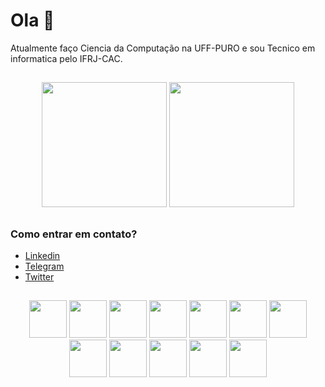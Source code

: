 # Ola 👋

Atualmente faço Ciencia da Computação na UFF-PURO e sou Tecnico em informatica pelo IFRJ-CAC.

##

<div align="center">
 <img height="200em" src="https://github-readme-stats.vercel.app/api?username=tetr4k&show_icons=true&hide=stars,issues&theme=react">
 <img height="200em" src="https://github-readme-stats.vercel.app/api/top-langs/?username=tetr4k&layout=compact&theme=react&exclude_repo=LancaBolinhas&hide=Assembly,HTML,Makefile,Objective-C">
</div>

##

### Como entrar em contato?

* [Linkedin](https://www.linkedin.com/in/gabrielr-dev/)
* [Telegram](https://t.me/ribeir_tk)
* [Twitter](https://twitter.com/ribeir_tk)

##

<div align="center">
 <img height="60em" src="https://cdn.jsdelivr.net/gh/devicons/devicon/icons/javascript/javascript-plain.svg">
 <img height="60em" src="https://cdn.jsdelivr.net/gh/devicons/devicon/icons/typescript/typescript-plain.svg">
 <img height="60em" src="https://cdn.jsdelivr.net/gh/devicons/devicon/icons/html5/html5-plain.svg">
 <img height="60em" src="https://cdn.jsdelivr.net/gh/devicons/devicon/icons/css3/css3-plain.svg">
 <img height="60em" src="https://cdn.jsdelivr.net/gh/devicons/devicon/icons/bootstrap/bootstrap-plain.svg">
 <img height="60em" src="https://cdn.jsdelivr.net/gh/devicons/devicon/icons/docker/docker-plain.svg">
 <img height="60em" src="https://cdn.jsdelivr.net/gh/devicons/devicon/icons/sass/sass-original.svg">
 <img height="60em" src="https://cdn.jsdelivr.net/gh/devicons/devicon/icons/react/react-original.svg">
 <img height="60em" src="https://cdn.jsdelivr.net/gh/devicons/devicon/icons/mysql/mysql-original.svg">
 <img height="60em" src="https://cdn.jsdelivr.net/gh/devicons/devicon/icons/c/c-original.svg">
 <img height="60em" src="https://cdn.jsdelivr.net/gh/devicons/devicon/icons/python/python-original.svg">
 <img height="60em" src="https://cdn.jsdelivr.net/gh/devicons/devicon/icons/java/java-original.svg">
</div>
